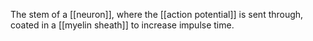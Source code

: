 The stem of a [[neuron]], where the [[action potential]] is sent through, coated in a [[myelin sheath]] to increase impulse time.